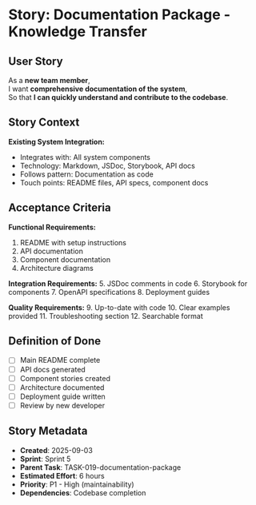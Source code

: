 # Story: Documentation Package - Knowledge Transfer

## User Story

As a **new team member**,  
I want **comprehensive documentation of the system**,  
So that **I can quickly understand and contribute to the codebase**.

## Story Context

**Existing System Integration:**

- Integrates with: All system components
- Technology: Markdown, JSDoc, Storybook, API docs
- Follows pattern: Documentation as code
- Touch points: README files, API specs, component docs

## Acceptance Criteria

**Functional Requirements:**

1. README with setup instructions
2. API documentation
3. Component documentation
4. Architecture diagrams

**Integration Requirements:** 5. JSDoc comments in code 6. Storybook for components 7. OpenAPI specifications 8. Deployment guides

**Quality Requirements:** 9. Up-to-date with code 10. Clear examples provided 11. Troubleshooting section 12. Searchable format

## Definition of Done

- [ ] Main README complete
- [ ] API docs generated
- [ ] Component stories created
- [ ] Architecture documented
- [ ] Deployment guide written
- [ ] Review by new developer

## Story Metadata

- **Created**: 2025-09-03
- **Sprint**: Sprint 5
- **Parent Task**: TASK-019-documentation-package
- **Estimated Effort**: 6 hours
- **Priority**: P1 - High (maintainability)
- **Dependencies**: Codebase completion
